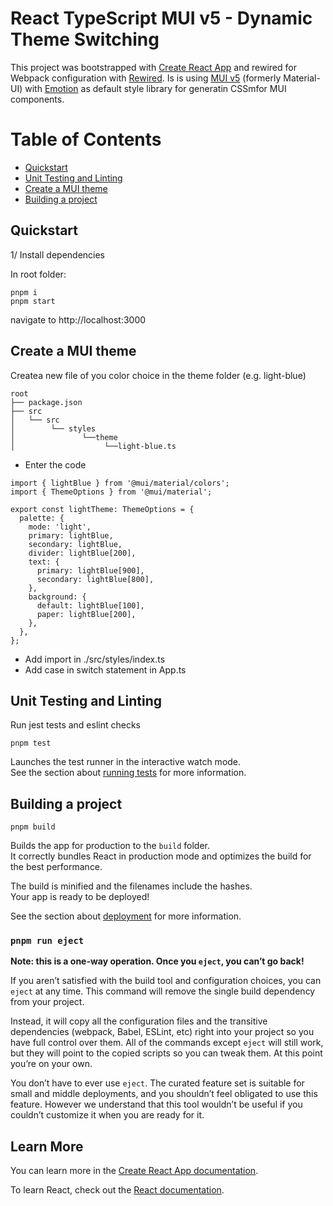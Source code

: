 # React TypeScript MUI v5 - Dynamic Theme Switching

This project was bootstrapped with [Create React App](https://github.com/facebook/create-react-app) and rewired for Webpack configuration with [Rewired](https://github.com/timarney/react-app-rewired). Is is using [MUI v5](https://github.com/mui/material-ui) (formerly Material-UI) with [Emotion](https://github.com/emotion-js/emotion) as default style library for generatin CSSmfor MUI components.

# Table of Contents

- [Quickstart](#quickstart)
- [Unit Testing and Linting](#unit-testing-and-linting)
- [Create a MUI theme](#create-a-mui-theme)
- [Building a project](#building-a-project)

## Quickstart

1/ Install dependencies

In root folder:

    pnpm i
    pnpm start

navigate to http://localhost:3000

## Create a MUI theme

Createa new file of you color choice in the theme folder (e.g. light-blue)

```
root
├── package.json
├── src
│   └── src
│        └── styles
│               └──theme
│                    └──light-blue.ts
```

- Enter the code

```
import { lightBlue } from '@mui/material/colors';
import { ThemeOptions } from '@mui/material';

export const lightTheme: ThemeOptions = {
  palette: {
    mode: 'light',
    primary: lightBlue,
    secondary: lightBlue,
    divider: lightBlue[200],
    text: {
      primary: lightBlue[900],
      secondary: lightBlue[800],
    },
    background: {
      default: lightBlue[100],
      paper: lightBlue[200],
    },
  },
};
```

- Add import in ./src/styles/index.ts
- Add case in switch statement in App.ts

## Unit Testing and Linting

Run jest tests and eslint checks

    pnpm test

Launches the test runner in the interactive watch mode.\
See the section about [running tests](https://facebook.github.io/create-react-app/docs/running-tests) for more information.

## Building a project

    pnpm build

Builds the app for production to the `build` folder.\
It correctly bundles React in production mode and optimizes the build for the best performance.

The build is minified and the filenames include the hashes.\
Your app is ready to be deployed!

See the section about [deployment](https://facebook.github.io/create-react-app/docs/deployment) for more information.

### `pnpm run eject`

**Note: this is a one-way operation. Once you `eject`, you can’t go back!**

If you aren’t satisfied with the build tool and configuration choices, you can `eject` at any time. This command will remove the single build dependency from your project.

Instead, it will copy all the configuration files and the transitive dependencies (webpack, Babel, ESLint, etc) right into your project so you have full control over them. All of the commands except `eject` will still work, but they will point to the copied scripts so you can tweak them. At this point you’re on your own.

You don’t have to ever use `eject`. The curated feature set is suitable for small and middle deployments, and you shouldn’t feel obligated to use this feature. However we understand that this tool wouldn’t be useful if you couldn’t customize it when you are ready for it.

## Learn More

You can learn more in the [Create React App documentation](https://facebook.github.io/create-react-app/docs/getting-started).

To learn React, check out the [React documentation](https://reactjs.org/).
